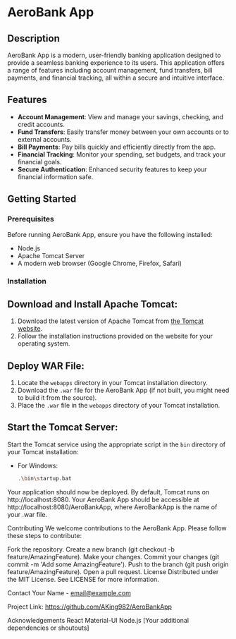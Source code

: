 # AeroBank App

## Description

AeroBank App is a modern, user-friendly banking application designed to provide a seamless banking experience to its users. This application offers a range of features including account management, fund transfers, bill payments, and financial tracking, all within a secure and intuitive interface.

## Features

- **Account Management**: View and manage your savings, checking, and credit accounts.
- **Fund Transfers**: Easily transfer money between your own accounts or to external accounts.
- **Bill Payments**: Pay bills quickly and efficiently directly from the app.
- **Financial Tracking**: Monitor your spending, set budgets, and track your financial goals.
- **Secure Authentication**: Enhanced security features to keep your financial information safe.

## Getting Started

### Prerequisites
Before running AeroBank App, ensure you have the following installed:
- Node.js
- Apache Tomcat Server
- A modern web browser (Google Chrome, Firefox, Safari)
  
### Installation

## Download and Install Apache Tomcat:

1. Download the latest version of Apache Tomcat from [the Tomcat website](https://tomcat.apache.org/download-90.cgi). 
2. Follow the installation instructions provided on the website for your operating system.

## Deploy WAR File:

1. Locate the `webapps` directory in your Tomcat installation directory.
2. Download the `.war` file for the AeroBank App (if not built, you might need to build it from the source).
3. Place the `.war` file in the `webapps` directory of your Tomcat installation.

## Start the Tomcat Server:

Start the Tomcat service using the appropriate script in the `bin` directory of your Tomcat installation:

- For Windows:
  ```sh
  .\bin\startup.bat

Your application should now be deployed. By default, Tomcat runs on http://localhost:8080. Your AeroBank App should be accessible at http://localhost:8080/AeroBankApp, where AeroBankApp is the name of your .war file.

Contributing
We welcome contributions to the AeroBank App. Please follow these steps to contribute:

Fork the repository.
Create a new branch (git checkout -b feature/AmazingFeature).
Make your changes.
Commit your changes (git commit -m 'Add some AmazingFeature').
Push to the branch (git push origin feature/AmazingFeature).
Open a pull request.
License
Distributed under the MIT License. See LICENSE for more information.

Contact
Your Name - email@example.com

Project Link: https://github.com/AKing982/AeroBankApp

Acknowledgements
React
Material-UI
Node.js
[Your additional dependencies or shoutouts]
